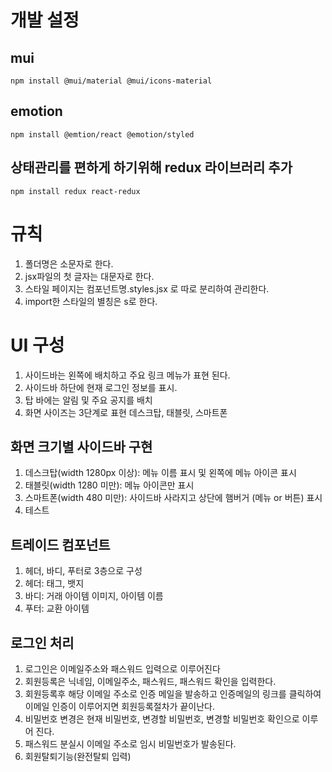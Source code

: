 # 개발 설정
## mui
```
npm install @mui/material @mui/icons-material
```
## emotion
```
npm install @emtion/react @emotion/styled
```
## 상태관리를 편하게 하기위해 redux 라이브러리 추가
```
npm install redux react-redux
```


# 규칙
1. 폴더명은 소문자로 한다.
2. jsx파일의 첫 글자는 대문자로 한다.
3. 스타일 페이지는 컴포넌트명.styles.jsx 로 따로 분리하여 관리한다.
4. import한 스타일의 별칭은 s로 한다.

# UI 구성
1. 사이드바는 왼쪽에 배치하고 주요 링크 메뉴가 표현 된다.
2. 사이드바 하단에 현재 로그인 정보를 표시.
3. 탑 바에는 알림 및 주요 공지를 배치
4. 화면 사이즈는 3단계로 표현 데스크탑, 태블릿, 스마트폰

## 화면 크기별 사이드바 구현
1. 데스크탑(width 1280px 이상): 메뉴 이름 표시 및 왼쪽에 메뉴 아이콘 표시
2. 태블릿(width 1280 미만): 메뉴 아이콘만 표시
3. 스마트폰(width 480 미만): 사이드바 사라지고 상단에 햄버거 (메뉴 or 버튼) 표시
4. 테스트

## 트레이드 컴포넌트
1. 헤더, 바디, 푸터로 3층으로 구성
2. 헤더: 태그, 뱃지
3. 바디: 거래 아이템 이미지, 아이템 이름
4. 푸터: 교환 아이템

## 로그인 처리
1. 로그인은 이메일주소와 패스워드 입력으로 이루어진다
2. 회원등록은 닉네임, 이메일주소, 패스워드, 패스워드 확인을 입력한다.
3. 회원등록후 해당 이메일 주소로 인증 메일을 발송하고 인증메일의 링크를 클릭하여 이메일 인증이 이루어지면 회원등록절차가 끝이난다.
4. 비밀번호 변경은 현재 비밀번호, 변경할 비밀번호, 변경할 비밀번호 확인으로 이루어 진다.
5. 패스워드 분실시 이메일 주소로 임시 비밀번호가 발송된다.
6. 회원탈퇴기능(완전탈퇴 입력)
   